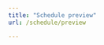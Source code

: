 ```yaml
---
title: "Schedule preview"
url: /schedule/preview

---
```


<script type="text/javascript" src="https://sessionize.com/api/v2/dgof0ja3/view/GridSmart"></script>